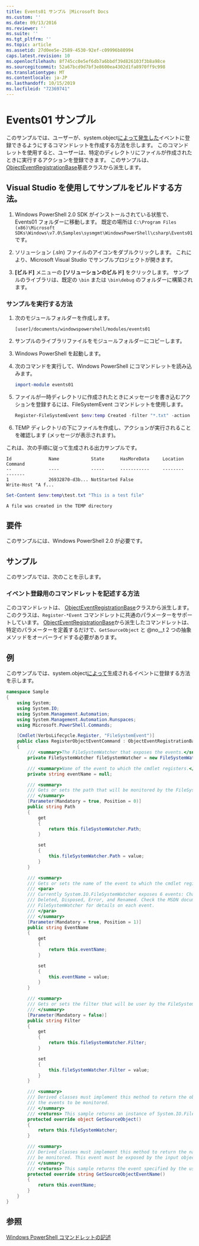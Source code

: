 ```yaml
---
title: Events01 サンプル |Microsoft Docs
ms.custom: ''
ms.date: 09/13/2016
ms.reviewer: ''
ms.suite: ''
ms.tgt_pltfrm: ''
ms.topic: article
ms.assetid: 27d0ee5e-2589-4530-92ef-c09996b80994
caps.latest.revision: 10
ms.openlocfilehash: 8f745cc0e5ef6db7a6bbdf39d826103f3b8a98ce
ms.sourcegitcommit: 52a67bcd9d7bf3e8600ea4302d1fa8970ff9c998
ms.translationtype: MT
ms.contentlocale: ja-JP
ms.lasthandoff: 10/15/2019
ms.locfileid: "72369741"
---
```

# <a name="events01-sample"></a>Events01 サンプル

このサンプルでは、ユーザーが、system.object[によって発生した](/dotnet/api/System.IO.FileSystemWatcher)イベントに登録できるようにするコマンドレットを作成する方法を示します。
このコマンドレットを使用すると、ユーザーは、特定のディレクトリにファイルが作成されたときに実行するアクションを登録できます。
このサンプルは、 [ObjectEventRegistrationBase](/dotnet/api/Microsoft.PowerShell.Commands.ObjectEventRegistrationBase)基底クラスから派生します。

## <a name="how-to-build-the-sample-by-using-visual-studio"></a>Visual Studio を使用してサンプルをビルドする方法。

1. Windows PowerShell 2.0 SDK がインストールされている状態で、Events01 フォルダーに移動します。
   既定の場所は `C:\Program Files (x86)\Microsoft SDKs\Windows\v7.0\Samples\sysmgmt\WindowsPowerShell\csharp\Events01` です。

2. ソリューション (.sln) ファイルのアイコンをダブルクリックします。
   これにより、Microsoft Visual Studio でサンプルプロジェクトが開きます。

3. **[ビルド]** メニューの **[ソリューションのビルド]** をクリックします。
   サンプルのライブラリは、既定の `\bin` または `\bin\debug` のフォルダーに構築されます。

### <a name="how-to-run-the-sample"></a>サンプルを実行する方法

1. 次のモジュールフォルダーを作成します。

    `[user]/documents/windowspowershell/modules/events01`

2. サンプルのライブラリファイルをモジュールフォルダーにコピーします。

3. Windows PowerShell を起動します。

4. 次のコマンドを実行して、Windows PowerShell にコマンドレットを読み込みます。

    ```powershell
    import-module events01
    ```

5. ファイルが一時ディレクトリに作成されたときにメッセージを書き込むアクションを登録するには、FileSystemEvent コマンドレットを使用します。

    ```powershell
    Register-FileSystemEvent $env:temp Created -filter "*.txt" -action { Write-Host "A file was created in the TEMP directory" }
    ```

6. TEMP ディレクトリの下にファイルを作成し、アクションが実行されることを確認します (メッセージが表示されます)。

これは、次の手順に従って生成される出力サンプルです。

```output
Id              Name            State      HasMoreData     Location             Command
--              ----            -----      -----------     --------             -------
1               26932870-d3b... NotStarted False                                 Write-Host "A f...

```

```powershell
Set-Content $env:temp\test.txt "This is a test file"
```

```output
A file was created in the TEMP directory
```

## <a name="requirements"></a>要件

このサンプルには、Windows PowerShell 2.0 が必要です。

## <a name="demonstrates"></a>サンプル

このサンプルでは、次のことを示します。

### <a name="how-to-write-a-cmdlet-for-event-registration"></a>イベント登録用のコマンドレットを記述する方法

このコマンドレットは、 [ObjectEventRegistrationBase](/dotnet/api/Microsoft.PowerShell.Commands.ObjectEventRegistrationBase)クラスから派生します。このクラスは、`Register-*Event` コマンドレットに共通のパラメーターをサポートしています。
[ObjectEventRegistrationBase](/dotnet/api/Microsoft.PowerShell.Commands.ObjectEventRegistrationBase)から派生したコマンドレットは、特定のパラメーターを定義するだけで、`GetSourceObject` と @no__t 2 つの抽象メソッドをオーバーライドする必要があります。

## <a name="example"></a>例

このサンプルでは、system.object[によって](/dotnet/api/System.IO.FileSystemWatcher)生成されるイベントに登録する方法を示します。

```csharp
namespace Sample
{
    using System;
    using System.IO;
    using System.Management.Automation;
    using System.Management.Automation.Runspaces;
    using Microsoft.PowerShell.Commands;

    [Cmdlet(VerbsLifecycle.Register, "FileSystemEvent")]
    public class RegisterObjectEventCommand : ObjectEventRegistrationBase
    {
        /// <summary>The FileSystemWatcher that exposes the events.</summary>
        private FileSystemWatcher fileSystemWatcher = new FileSystemWatcher();

        /// <summary>Name of the event to which the cmdlet registers.</summary>
        private string eventName = null;

        /// <summary>
        /// Gets or sets the path that will be monitored by the FileSystemWatcher.
        /// </summary>
        [Parameter(Mandatory = true, Position = 0)]
        public string Path
        {
            get
            {
                return this.fileSystemWatcher.Path;
            }

            set
            {
                this.fileSystemWatcher.Path = value;
            }
        }

        /// <summary>
        /// Gets or sets the name of the event to which the cmdlet registers.
        /// <para>
        /// Currently System.IO.FileSystemWatcher exposes 6 events: Changed, Created,
        /// Deleted, Disposed, Error, and Renamed. Check the MSDN documentation of
        /// FileSystemWatcher for details on each event.
        /// </para>
        /// </summary>
        [Parameter(Mandatory = true, Position = 1)]
        public string EventName
        {
            get
            {
                return this.eventName;
            }

            set
            {
                this.eventName = value;
            }
        }

        /// <summary>
        /// Gets or sets the filter that will be user by the FileSystemWatcher.
        /// </summary>
        [Parameter(Mandatory = false)]
        public string Filter
        {
            get
            {
                return this.fileSystemWatcher.Filter;
            }

            set
            {
                this.fileSystemWatcher.Filter = value;
            }
        }

        /// <summary>
        /// Derived classes must implement this method to return the object that generates
        /// the events to be monitored.
        /// </summary>
        /// <returns> This sample returns an instance of System.IO.FileSystemWatcher</returns>
        protected override object GetSourceObject()
        {
            return this.fileSystemWatcher;
        }

        /// <summary>
        /// Derived classes must implement this method to return the name of the event to
        /// be monitored. This event must be exposed by the input object.
        /// </summary>
        /// <returns> This sample returns the event specified by the user with the -EventName parameter.</returns>
        protected override string GetSourceObjectEventName()
        {
            return this.eventName;
        }
    }
}
```

## <a name="see-also"></a>参照

[Windows PowerShell コマンドレットの記述](writing-a-windows-powershell-cmdlet.md)